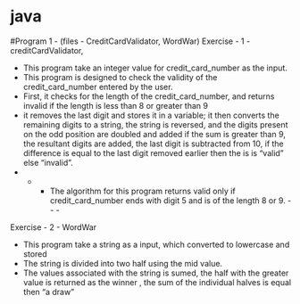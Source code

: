 # java

#Program 1 - (files - CreditCardValidator, WordWar)
Exercise - 1 - creditCardValidator, 
- This program take an integer value for credit_card_number as the input.
- This program is designed to check the validity of the credit_card_number entered by the user.
- First, it checks for the length of the credit_card_number, and returns invalid if the length is less than 8 or greater than 9 
-  it removes the last digit and stores it in a variable; it then converts the remaining digits to a string, the string is reversed, and the digits present on the odd position are doubled and added if the sum is greater than 9, the resultant digits are added, the last digit is subtracted from 10, if the difference is equal to the last digit removed earlier then the is is “valid” else  “invalid”.
 - - -	The algorithm for this program returns valid only if credit_card_number ends with digit 5  and is of the length 8 or 9. - - -
    
Exercise - 2 - WordWar
- This program take a string as a input, which converted to lowercase and stored
- The string is divided into two half using the mid value.
- The values associated with the string is sumed, the half with the greater value is returned as the winner , the sum of the individual halves is equal then “a draw”


